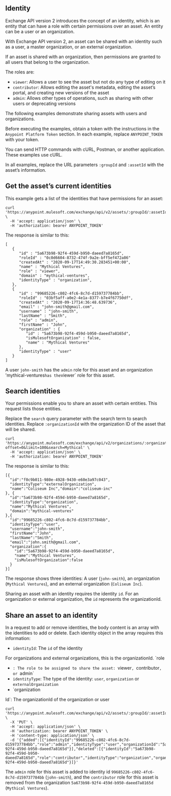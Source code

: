 ## Identity

Exchange API version 2 introduces the concept of an identity, which is an entity that can have a role with certain permissions over an asset. An entity can be a user or an organization.

With Exchange API version 2, an asset can be shared with an identity such as a user, a master organization, or an external organization.

If an asset is shared with an organization, then permissions are granted to all users that belong to the organization.

The roles are:

 - `viewer`: Allows a user to see the asset but not do any type of editing on it
 - `contributor`: Allows editing the asset's metadata, editing the asset’s portal, and creating new versions of the asset
 - `admin`: Allows other types of operations, such as sharing with other users or deprecating versions

The following examples demonstrate sharing assets with users and organizations.

Before executing the examples, obtain a token with the instructions in the `Anypoint Platform Token` section. In each example, replace `ANYPOINT_TOKEN` with your token.
 
You can send HTTP commands with cURL, Postman, or another application. These examples use cURL.

In all examples, replace the URL parameters `:groupId` and `:assetId` with the asset’s information.


## Get the asset’s current identities

This example gets a list of the identities that have permissions for an asset:

```
curl 'https://anypoint.mulesoft.com/exchange/api/v2/assets/:groupId/:assetId/identities' \
  -H 'accept: application/json' \
  -H 'authorization: bearer ANYPOINT_TOKEN'
```

The response is similar to this:

```
[
   {
      "id" : "5a673b98-92f4-459d-b950-daeed7a8165d",
      "roleId" : "0c0d6604-8732-474f-9a2e-bff5ef472a86"
      "createdAt" : "2020-09-17T14:49:30.283451+00:00",
      "name" : "Mythical Ventures",
      "role" : "viewer",
      "domain" : "mythical-ventures",
      "identityType" : "organization",
   },
   {
      "id" : "99685226-c802-4fc6-8c7d-d159737784bb",
      "roleId" : "03bf5aff-a0e2-4e1a-8377-b7e4f67750df",
      "createdAt" : "2020-09-17T14:36:48.639736",
      "email" : "john-smith@gmail.com",
      "username" : "john-smith",
      "lastName" : "Smith",
      "role" : "admin",
      "firstName" : "John",
      "organization" : {
         "id" : "5a673b98-92f4-459d-b950-daeed7a8165d",
         "isMulesoftOrganization" : false,
         "name" : "Mythical Ventures"
      },
      "identityType" : "user"
   }
]
```

A user `john-smith` has the `admin` role for this asset and an organization 'mythical-ventures` has the `viewer` role for this asset.


## Search identities

Your permissions enable you to share an asset with certain entities. This request lists those entities.

Replace the `search` query parameter with the search term to search identities. Replace `:organizationId` with the organization ID of the asset that will be shared.

```
curl 'https://anypoint.mulesoft.com/exchange/api/v2/organizations/:organizationId/identities?offset=0&limit=100&search=Mythical' \
  -H 'accept: application/json' \
  -H 'authorization: bearer ANYPOINT_TOKEN'
```

The response is similar to this:

```
[{
  "id":"f0c9b011-980e-4928-9430-e60e3a97c043",
  "identityType":"externalOrganization",
  "name":"Coliseum Inc","domain":"coliseum-inc"
}, {
  "id":"5a673b98-92f4-459d-b950-daeed7a8165d",
  "identityType":"organization",
  "name":"Mythical Ventures",
  "domain":"mythical-ventures"
},{
  "id":"99685226-c802-4fc6-8c7d-d159737784bb",
  "identityType":"user",
  "username":"john-smith",
  "firstName":"John",
  "lastName":"Smith",
  "email":"john.smith@gmail.com",
  "organization":{
    "id":"5a673b98-92f4-459d-b950-daeed7a8165d",
    "name":"Mythical Ventures",
    "isMulesoftOrganization":false
  }
}]
```

The response shows three identities: A user (`john-smith`), an organization (`Mythical Ventures`), and an external organization (`Coliseum Inc`).

Sharing an asset with an identity requires the identity `id`. For an organization or external organization, the `id` represents the organizationId.


## Share an asset to an identity

In a request to add or remove identities, the body content is an array with the identities to add or delete. Each identity object in the array requires this information:

 - `identityId`: The `id` of the identity

For organizations and external organizations, this is the organizationId.
`role

 - `: The role to be assigned to share the asset: `viewer`, `contributor`, or `admin`
 - `identityType`: The type of the identity: `user`, `organization` or `externalOrganization`
 - `organization

Id`: The organizationId of the organization or user

```
curl 'https://anypoint.mulesoft.com/exchange/api/v2/assets/:groupId/:assetId/identities' \
  -X 'PUT' \
  -H 'accept: application/json' \
  -H 'authorization: bearer ANYPOINT_TOKEN' \
  -H 'content-type: application/json' \
  -d '{"added":[{"identityId":"99685226-c802-4fc6-8c7d-d159737784bb","role":"admin","identityType":"user","organizationId":"5a673b98-92f4-459d-b950-daeed7a8165d"}],"deleted":[{"identityId":"5a673b98-92f4-459d-b950-daeed7a8165d","role":"contributor","identityType":"organization","organizationId":"5a673b98-92f4-459d-b950-daeed7a8165d"}]}'
```

The `admin` role for this asset is added to identity id `99685226-c802-4fc6-8c7d-d159737784bb` (`john-smith`), and the `contributor` role for this asset is removed from the organization `5a673b98-92f4-459d-b950-daeed7a8165d` (`Mythical Ventures`).
